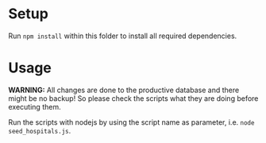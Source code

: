# Setup
Run `npm install` within this folder to install all required dependencies.

# Usage
**WARNING:** All changes are done to the productive database and there might be no backup! So please check the scripts what they are doing before executing them. 

Run the scripts with nodejs by using the script name as parameter, i.e. `node seed_hospitals.js`.
